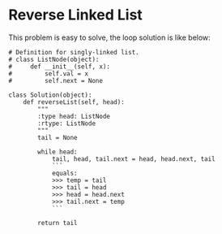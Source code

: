 # Reverse Linked List
This problem is easy to solve, the loop solution is like below:
```
# Definition for singly-linked list.
# class ListNode(object):
#     def __init__(self, x):
#         self.val = x
#         self.next = None

class Solution(object):
    def reverseList(self, head):
        """
        :type head: ListNode
        :rtype: ListNode
        """
        tail = None
        
        while head:
            tail, head, tail.next = head, head.next, tail
            ```
            equals:
            >>> temp = tail
            >>> tail = head
            >>> head = head.next
            >>> tail.next = temp
            ```
            
        return tail
```
